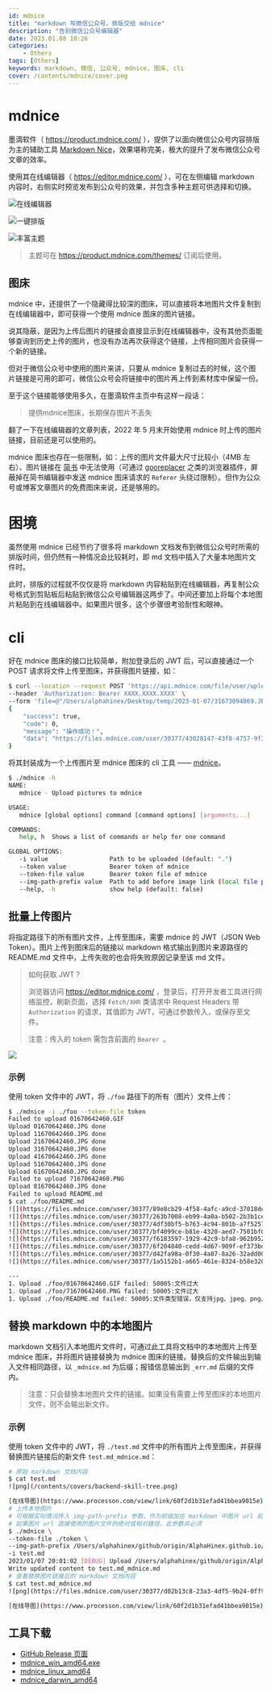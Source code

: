 ```yaml
---
id: mdnice
title: "markdown 写微信公众号，排版交给 mdnice"
description: "告别微信公众号编辑器"
date: 2023.01.08 10:26
categories:
    - Others
tags: [Others]
keywords: markdown, 微信, 公众号, mdnice, 图床, cli
cover: /contents/mdnice/cover.png
---
```


mdnice
======

墨滴软件（ https://product.mdnice.com/ ），提供了以面向微信公众号内容排版为主的辅助工具 [Markdown Nice](https://github.com/mdnice/markdown-nice)，效果堪称完美，极大的提升了发布微信公众号文章的效率。

使用其在线编辑器（ https://editor.mdnice.com/ ），可在左侧编辑 markdown 内容时，右侧实时预览发布到公众号的效果，并包含多种主题可供选择和切换。

![在线编辑器](/contents/mdnice/editor.png)

![一键排版](/contents/mdnice/one-key.gif)

![丰富主题](/contents/mdnice/theme.gif)

> 主题可在 https://product.mdnice.com/themes/ 订阅后使用。

图床
---

mdnice 中，还提供了一个隐藏得比较深的图床，可以直接将本地图片文件复制到在线编辑器中，即可获得一个使用 mdnice 图床的图片链接。

说其隐蔽，是因为上传后图片的链接会直接显示到在线编辑器中，没有其他页面能够查询到历史上传的图片，也没有办法再次获得这个链接，上传相同图片会获得一个新的链接。

但对于微信公众号中使用的图片来讲，只要从 mdnice 复制过去的时候，这个图片链接是可用的即可，微信公众号会将链接中的图片再上传到素材库中保留一份。

至于这个链接能够使用多久，在墨滴软件主页中有这样一段话：

> 提供mdnice图床，长期保存图片不丢失

翻了一下在线编辑器的文章列表，2022 年 5 月末开始使用 mdnice 时上传的图片链接，目前还是可以使用的。

mdnice 图床也存在一些限制，如：上传的图片文件最大尺寸比较小（4MB 左右）、图片链接在 [简书](https://www.jianshu.com/) 中无法使用（可通过 [gooreplacer](https://github.com/jiacai2050/gooreplacer) 之类的浏览器插件，屏蔽掉在简书编辑器中发送 mdnice 图床请求的 `Referer` 头绕过限制）。但作为公众号或博客文章图片的免费图床来说，还是够用的。

困境
===

虽然使用 mdnice 已经节约了很多将 markdown 文档发布到微信公众号时所需的排版时间，但仍然有一种情况会比较耗时，即 md 文档中插入了大量本地图片文件时。

此时，排版的过程就不仅仅是将 markdown 内容粘贴到在线编辑器，再复制公众号格式到剪贴板后粘贴到微信公众号编辑器这两步了。中间还要加上将每个本地图片粘贴到在线编辑器中。如果图片很多，这个步骤很考验耐性和眼神。

cli
===

好在 mdnice 图床的接口比较简单，附加登录后的 JWT 后，可以直接通过一个 POST 请求将文件上传至图床，并获得图片链接，如：

```bash
$ curl --location --request POST 'https://api.mdnice.com/file/user/upload' \
--header 'Authorization: Bearer XXXX.XXXX.XXXX' \
--form 'file=@"/Users/alphahinex/Desktop/temp/2023-01-07/31673094869.JPG"'
{
    "success": true,
    "code": 0,
    "message": "操作成功！",
    "data": "https://files.mdnice.com/user/30377/43028147-43f8-4757-9f3a-534d2d080f3f.JPG"
}
```

将其封装成为一个上传图片至 mdnice 图床的 cli 工具 —— [mdnice](https://github.com/AlphaHinex/go-toolkit/tree/main/mdnice)。

```bash
$ ./mdnice -h
NAME:
   mdnice - Upload pictures to mdnice

USAGE:
   mdnice [global options] command [command options] [arguments...]

COMMANDS:
   help, h  Shows a list of commands or help for one command

GLOBAL OPTIONS:
   -i value                 Path to be uploaded (default: ".")
   --token value            Bearer token of mdnice
   --token-file value       Bearer token file of mdnice
   --img-path-prefix value  Path to add before image link (local file path) in markdown file
   --help, -h               show help (default: false)
```

批量上传图片
----------

将指定路径下的所有图片文件，上传至图床，需要 mdnice 的 JWT（JSON Web Token）。图片上传到图床后的链接以 markdown 格式输出到图片来源路径的 README.md 文件中，上传失败的也会将失败原因记录至该 md 文件。

> 如何获取 JWT？
>
> 浏览器访问 https://editor.mdnice.com/ ，登录后，打开开发者工具进行网络监控，刷新页面，选择 `Fetch/XHR` 类请求中 Request Headers 带 `Authorization` 的请求，其值即为 JWT，可通过参数传入，或保存至文件。
>
> 注意：传入的 token 需包含前面的 `Bearer `。

![](/contents/mdnice/jwt.jpg)

### 示例

使用 token 文件中的 JWT，将 `./foo` 路径下的所有（图片）文件上传：

```bash
$ ./mdnice -i ./foo --token-file token
Failed to upload 01670642460.GIF
Upload 01670642460.JPG done
Upload 11670642460.JPG done
Upload 21670642460.JPG done
Upload 31670642460.JPG done
Upload 41670642460.JPG done
Upload 51670642460.JPG done
Upload 61670642460.JPG done
Failed to upload 71670642460.PNG
Upload 81670642460.JPG done
Failed to upload README.md
$ cat ./foo/README.md
![](https://files.mdnice.com/user/30377/89e8cb29-4f58-4afc-a9cd-37018de437e3.JPG)
![](https://files.mdnice.com/user/30377/263b7008-eb99-4a0a-b502-2b3b1ceb6e3c.JPG)
![](https://files.mdnice.com/user/30377/4df30bf5-b763-4c94-801b-a7f52573e5c1.JPG)
![](https://files.mdnice.com/user/30377/bf4099ce-b81e-4320-aed7-7501bf06a22f.JPG)
![](https://files.mdnice.com/user/30377/f6183597-1929-42c9-bfa8-962b9521b0c7.JPG)
![](https://files.mdnice.com/user/30377/6f204840-cedd-4d67-909f-ef373bdf5443.JPG)
![](https://files.mdnice.com/user/30377/d42fa98a-0f30-4a87-8a26-32add001aa8d.JPG)
![](https://files.mdnice.com/user/30377/1a5152b1-a665-461e-8324-b58e3209a13a.JPG)

---
1. Upload ./foo/01670642460.GIF failed: 50005:文件过大
1. Upload ./foo/71670642460.PNG failed: 50005:文件过大
1. Upload ./foo/README.md failed: 50005:文件类型错误，仅支持jpg、jpeg、png、gif、svg类型
```

替换 markdown 中的本地图片
-----------------------

markdown 文档引入本地图片文件时，可通过此工具将文档中的本地图片上传至 mdnice 图床，并将图片链接替换为 mdnice 图床的链接。替换后的文件输出到输入文件相同路径，以 `_mdnice.md` 为后缀；报错信息输出到 `_err.md` 后缀的文件内。

> 注意：只会替换本地图片文件的链接。如果没有需要上传至图床的本地图片文件，则不会输出新文件。

### 示例

使用 token 文件中的 JWT，将 `./test.md` 文件中的所有图片上传至图床，并获得替换图片链接后的新文件 `test.md_mdnice.md`：

```bash
# 原始 markdown 文档内容
$ cat test.md
![png](/contents/covers/backend-skill-tree.png)

[在线导图](https://www.processon.com/view/link/60f2d1b31efad41bbea9015e)
# 上传本地图片
# 可根据实际情况传入 img-path-prefix 参数，作为前缀加在 markdown 中图片 url 前面，用在无法直接根据 url 在本地文件系统找到对应图片文件的情况
# 如果图片 url 直接使用的图片文件的绝对或相对路径，此参数非必须
$ ./mdnice \
--token-file ./token \
--img-path-prefix /Users/alphahinex/github/origin/AlphaHinex.github.io/source \
-i test.md
2023/01/07 20:01:02 [DEBUG] Upload /Users/alphahinex/github/origin/AlphaHinex.github.io/source/contents/covers/backend-skill-tree.png to mdnice...
Write updated content to test.md_mdnice.md
# 查看替换图片链接后的 markdown 文档内容
$ cat test.md_mdnice.md
![png](https://files.mdnice.com/user/30377/d02b13c8-23a3-4df5-9b24-0ff9b2cac52f.png)

[在线导图](https://www.processon.com/view/link/60f2d1b31efad41bbea9015e)
```

工具下载
-------

* [GitHub Release 页面](https://github.com/AlphaHinex/go-toolkit/releases)
* [mdnice_win_amd64.exe](/contents/mdnice/mdnice_win_amd64.exe)
* [mdnice_linux_amd64](/contents/mdnice/mdnice_linux_amd64)
* [mdnice_darwin_amd64](/contents/mdnice/mdnice_darwin_amd64)